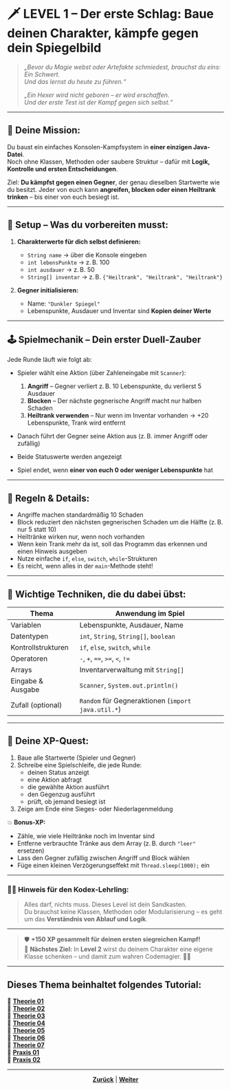 # 🗡️ **LEVEL 1 – Der erste Schlag: Baue deinen Charakter, kämpfe gegen dein Spiegelbild**

> *„Bevor du Magie webst oder Artefakte schmiedest, brauchst du eins: Ein Schwert.  
> Und das lernst du heute zu führen.“*  
>  
> *„Ein Hexer wird nicht geboren – er wird erschaffen.  
> Und der erste Test ist der Kampf gegen sich selbst.“*

---

## 🎯 **Deine Mission:**

Du baust ein einfaches Konsolen-Kampfsystem in **einer einzigen Java-Datei**.  
Noch ohne Klassen, Methoden oder saubere Struktur – dafür mit **Logik, Kontrolle und ersten Entscheidungen**.

Ziel: **Du kämpfst gegen einen Gegner**, der genau dieselben Startwerte wie du besitzt. Jeder von euch kann **angreifen, blocken oder einen Heiltrank trinken** – bis einer von euch besiegt ist.

---

## 🔧 **Setup – Was du vorbereiten musst:**

1. **Charakterwerte für dich selbst definieren:**
   - `String name` → über die Konsole eingeben
   - `int lebensPunkte` → z. B. 100
   - `int ausdauer` → z. B. 50
   - `String[] inventar` → z. B. `{"Heiltrank", "Heiltrank", "Heiltrank"}`

2. **Gegner initialisieren:**
   - Name: `"Dunkler Spiegel"`
   - Lebenspunkte, Ausdauer und Inventar sind **Kopien deiner Werte**

---

## 🕹️ **Spielmechanik – Dein erster Duell-Zauber**

Jede Runde läuft wie folgt ab:

- Spieler wählt eine Aktion (über Zahleneingabe mit `Scanner`):
  1. **Angriff** – Gegner verliert z. B. 10 Lebenspunkte, du verlierst 5 Ausdauer
  2. **Blocken** – Der nächste gegnerische Angriff macht nur halben Schaden
  3. **Heiltrank verwenden** – Nur wenn im Inventar vorhanden → +20 Lebenspunkte, Trank wird entfernt

- Danach führt der Gegner seine Aktion aus (z. B. immer Angriff oder zufällig)

- Beide Statuswerte werden angezeigt

- Spiel endet, wenn **einer von euch 0 oder weniger Lebenspunkte** hat

---

## 📜 **Regeln & Details:**

- Angriffe machen standardmäßig 10 Schaden
- Block reduziert den nächsten gegnerischen Schaden um die Hälfte (z. B. nur 5 statt 10)
- Heiltränke wirken nur, wenn noch vorhanden
- Wenn kein Trank mehr da ist, soll das Programm das erkennen und einen Hinweis ausgeben
- Nutze einfache `if`, `else`, `switch`, `while`-Strukturen
- Es reicht, wenn alles in der `main`-Methode steht!

---

## 🧠 **Wichtige Techniken, die du dabei übst:**

| Thema               | Anwendung im Spiel                                  |
|---------------------|-----------------------------------------------------|
| Variablen           | Lebenspunkte, Ausdauer, Name                        |
| Datentypen          | `int`, `String`, `String[]`, `boolean`             |
| Kontrollstrukturen  | `if`, `else`, `switch`, `while`                    |
| Operatoren          | `-`, `+`, `==`, `>=`, `<`, `!=`                     |
| Arrays              | Inventarverwaltung mit `String[]`                  |
| Eingabe & Ausgabe   | `Scanner`, `System.out.println()`                  |
| Zufall (optional)   | `Random` für Gegneraktionen (`import java.util.*`) |

---

## 🧪 **Deine XP-Quest:**

1. Baue alle Startwerte (Spieler und Gegner)
2. Schreibe eine Spielschleife, die jede Runde:
   - deinen Status anzeigt
   - eine Aktion abfragt
   - die gewählte Aktion ausführt
   - den Gegenzug ausführt
   - prüft, ob jemand besiegt ist
3. Zeige am Ende eine Sieges- oder Niederlagenmeldung

💥 **Bonus-XP:**

- Zähle, wie viele Heiltränke noch im Inventar sind  
- Entferne verbrauchte Tränke aus dem Array (z. B. durch `"leer"` ersetzen)  
- Lass den Gegner zufällig zwischen Angriff und Block wählen  
- Füge einen kleinen Verzögerungseffekt mit `Thread.sleep(1000);` ein

---

### 🧙‍♀️ **Hinweis für den Kodex-Lehrling:**
> Alles darf, nichts muss. Dieses Level ist dein Sandkasten.  
> Du brauchst keine Klassen, Methoden oder Modularisierung – es geht um das **Verständnis von Ablauf und Logik**.

---

> 🛡️ **+150 XP gesammelt für deinen ersten siegreichen Kampf!**  
> 🏰 **Nächstes Ziel:** In **Level 2** wirst du deinem Charakter eine eigene Klasse schenken – und damit zum wahren Codemagier. 🧙‍♂️
---

**Dieses Thema beinhaltet folgendes Tutorial:**
---

🔹 [**Theorie 01**](/docs/06-entwicklung/05-java/01-tutorial/01-theorie/README.md) </br>
🔹 [**Theorie 02**](/docs/06-entwicklung/05-java/01-tutorial/02-theorie/README.md) </br>
🔹 [**Theorie 03**](/docs/06-entwicklung/05-java/01-tutorial/03-theorie/README.md) </br>
🔹 [**Theorie 04**](/docs/06-entwicklung/05-java/01-tutorial/04-theorie/README.md) </br>
🔹 [**Theorie 05**](/docs/06-entwicklung/05-java/01-tutorial/05-theorie/README.md) </br>
🔹 [**Theorie 06**](/docs/06-entwicklung/05-java/01-tutorial/06-theorie/README.md) </br>
🔹 [**Theorie 07**](/docs/06-entwicklung/05-java/01-tutorial/07-theorie/README.md) </br>
🔹 [**Praxis 01**](/docs/06-entwicklung/05-java/01-tutorial/08-praxis-1/README.md) </br>
🔹 [**Praxis 02**](/docs/06-entwicklung/05-java/01-tutorial/09-praxis-2/README.md) </br>

---

<p align="center">
<a href="/docs/06-entwicklung/05-java/01-tutorial/07-theorie/README.md"><strong>Zurück</strong></a> | 
<a href="/docs/06-entwicklung/05-java/01-tutorial/09-praxis-2/README.md"><strong>Weiter</strong></a>
</p>